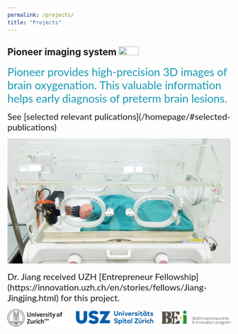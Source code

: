 ```yaml
---
permalink: /projects/
title: "Projects"
---
```


## Pioneer imaging system <img src="/assets/images/logo_pioneer.png" width="30%" height="30%">

<span style="font-family:Lato; font-size:25px; color:#189AB4;"> Pioneer provides high-precision 3D images of brain oxygenation. This valuable information helps early diagnosis of preterm brain lesions.  </span>

<span style="font-family:Lato; font-size:20px;">
See [selected relevant pulications](/homepage/#selected-publications)
</span>

![pioneer](/assets/images/pioneer_icu.jpg)

<span style="font-family:Lato; font-size:20px;">
Dr. Jiang received UZH [Entrepreneur Fellowship](https://innovation.uzh.ch/en/stories/fellows/Jiang-Jingjing.html) for this project. 
</span>




![sponsors](/assets/images/uzh_usz_bei_LOGOs_combined.png)